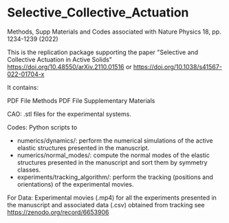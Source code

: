 # Selective_Collective_Actuation
Methods, Supp Materials and Codes associated with Nature Physics 18, pp. 1234-1239 (2022)

This is the replication package supporting the paper "Selective and Collective Actuation in Active Solids" 	
https://doi.org/10.48550/arXiv.2110.01516 or https://doi.org/10.1038/s41567-022-01704-x

It contains:

PDF File Methods
PDF File Supplementary Materials

CAO: .stl files for the experimental systems.

Codes: Python scripts to
- numerics/dynamics/: perform the numerical simulations of the active elastic structures presented in the manuscript.
- numerics/normal_modes/: compute the normal modes of the elastic structures presented in the manuscript and sort them by symmetry classes.
- experiments/tracking_algorithm/: perform the tracking (positions and orientations) of the experimental movies.

For Data: Experimental movies (.mp4) for all the experiments presented in the manuscript and associated data (.csv) obtained from tracking see https://zenodo.org/record/6653906
